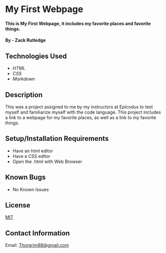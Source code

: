 ﻿# My First Webpage

#### This is My First Webpage, it includes my favorite places and favorite things.

#### By - Zack Rutledge

## Technologies Used

* _HTML_
* _CSS_
* _Markdown_

## Description

This was a project assigned to me by my instructors at Epicodus to test myself and familiarize myself with the code language. This project includes a link to a webpage for my favorite places, as well as a link to my favorite things.

## Setup/Installation Requirements

* Have an html editor
* Have a CSS editor
* Open the .html with Web Browser

## Known Bugs

* No Known Issues

## License

[MIT](LICENSE.txt)

## Contact Information

Email: Thorgrim88@gmail.com
